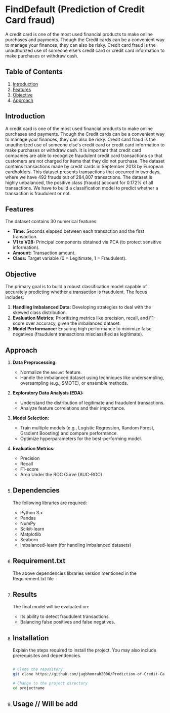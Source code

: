 # FindDefault (Prediction of Credit Card fraud)

A credit card is one of the most used financial products to make online purchases and payments. 
Though the Credit cards can be a convenient way to manage your finances, they can also be risky. 
Credit card fraud is the unauthorized use of someone else's 
credit card or credit card information to make purchases or withdraw cash.

## Table of Contents
1. [Introduction](#introduction)
2. [Features](#features)
3. [Objective](#installation)
4. [Approach](#usage)

## Introduction

A credit card is one of the most used financial products to make online purchases and payments.
Though the Credit cards can be a convenient way to manage your finances, they can also be risky. 
Credit card fraud is the unauthorized use of someone else's credit card or credit card information to make purchases or withdraw cash.
It is important that credit card companies are able to recognize fraudulent credit card transactions so that customers are not charged for items that they did not purchase. 
The dataset contains transactions made by credit cards in September 2013 by European cardholders. This dataset presents transactions that occurred in two days, where we have 492 frauds out of 284,807 transactions. The dataset is highly unbalanced, the positive class (frauds) account for 0.172% of all transactions.
We have to build a classification model to predict whether a transaction is fraudulent or not.


## Features

The dataset contains 30 numerical features:
- **Time:** Seconds elapsed between each transaction and the first transaction.
- **V1 to V28:** Principal components obtained via PCA (to protect sensitive information).
- **Amount:** Transaction amount.
- **Class:** Target variable (0 = Legitimate, 1 = Fraudulent).

## Objective
The primary goal is to build a robust classification model capable of accurately predicting whether a transaction is fraudulent. The focus includes:
1. **Handling Imbalanced Data:** Developing strategies to deal with the skewed class distribution.
2. **Evaluation Metrics:** Prioritizing metrics like precision, recall, and F1-score over accuracy, given the imbalanced dataset.
3. **Model Performance:** Ensuring high performance to minimize false negatives (fraudulent transactions misclassified as legitimate).

## Approach
1. **Data Preprocessing:**
   - Normalize the `Amount` feature.
   - Handle the imbalanced dataset using techniques like undersampling, oversampling (e.g., SMOTE), or ensemble methods.
   
2. **Exploratory Data Analysis (EDA):**
   - Understand the distribution of legitimate and fraudulent transactions.
   - Analyze feature correlations and their importance.

3. **Model Selection:**
   - Train multiple models (e.g., Logistic Regression, Random Forest, Gradient Boosting) and compare performance.
   - Optimize hyperparameters for the best-performing model.

4. **Evaluation Metrics:**
   - Precision
   - Recall
   - F1-score
   - Area Under the ROC Curve (AUC-ROC)

5. ## Dependencies
    The following libraries are required:
    - Python 3.x
    - Pandas
    - NumPy
    - Scikit-learn
    - Matplotlib
    - Seaborn
    - Imbalanced-learn (for handling imbalanced datasets)

6. ## Requirement.txt
   The above dependencies libraries version mentioned in the Requirement.txt file

6. ## Results
    The final model will be evaluated on:
    - Its ability to detect fraudulent transactions.
    - Balancing false positives and false negatives.

7. ## Installation

    Explain the steps required to install the project. You may also include prerequisites and dependencies.
    ```bash

    # Clone the repository
    git clone https://github.com/jagbhomrah2006/Prediction-of-Credit-Card-fraud.git

    # Change to the project directory
    cd projectname
8. ## Usage // Will be add